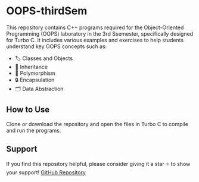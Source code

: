 # OOPS-thirdSem

This repository contains C++ programs required for the Object-Oriented Programming (OOPS) laboratory in the 3rd Ssemester, specifically designed for Turbo C. It includes various examples and exercises to help students understand key OOPS concepts such as:

- 🏷️ Classes and Objects
- 🧬 Inheritance
- 🔄 Polymorphism
- 🔒 Encapsulation
- 🗂️ Data Abstraction

## How to Use

Clone or download the repository and open the files in Turbo C to compile and run the programs.

## Support

If you find this repository helpful, please consider giving it a star ⭐ to show your support!
[GitHub Repository](https://github.com/Karthikeyan1508/OOPS-thirdSem)
